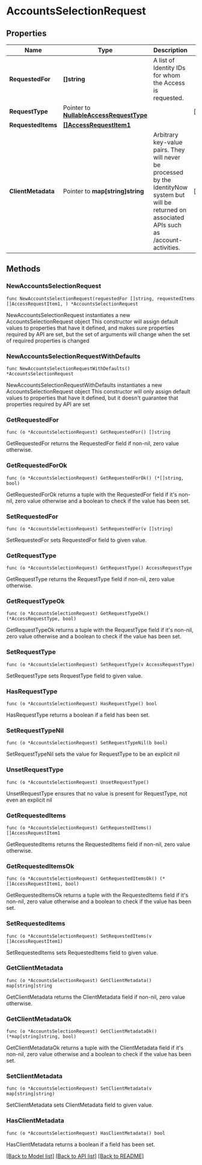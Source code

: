 # AccountsSelectionRequest

## Properties

Name | Type | Description | Notes
------------ | ------------- | ------------- | -------------
**RequestedFor** | **[]string** | A list of Identity IDs for whom the Access is requested. | 
**RequestType** | Pointer to [**NullableAccessRequestType**](AccessRequestType.md) |  | [optional] 
**RequestedItems** | [**[]AccessRequestItem1**](AccessRequestItem1.md) |  | 
**ClientMetadata** | Pointer to **map[string]string** | Arbitrary key-value pairs. They will never be processed by the IdentityNow system but will be returned on associated APIs such as /account-activities.   | [optional] 

## Methods

### NewAccountsSelectionRequest

`func NewAccountsSelectionRequest(requestedFor []string, requestedItems []AccessRequestItem1, ) *AccountsSelectionRequest`

NewAccountsSelectionRequest instantiates a new AccountsSelectionRequest object
This constructor will assign default values to properties that have it defined,
and makes sure properties required by API are set, but the set of arguments
will change when the set of required properties is changed

### NewAccountsSelectionRequestWithDefaults

`func NewAccountsSelectionRequestWithDefaults() *AccountsSelectionRequest`

NewAccountsSelectionRequestWithDefaults instantiates a new AccountsSelectionRequest object
This constructor will only assign default values to properties that have it defined,
but it doesn't guarantee that properties required by API are set

### GetRequestedFor

`func (o *AccountsSelectionRequest) GetRequestedFor() []string`

GetRequestedFor returns the RequestedFor field if non-nil, zero value otherwise.

### GetRequestedForOk

`func (o *AccountsSelectionRequest) GetRequestedForOk() (*[]string, bool)`

GetRequestedForOk returns a tuple with the RequestedFor field if it's non-nil, zero value otherwise
and a boolean to check if the value has been set.

### SetRequestedFor

`func (o *AccountsSelectionRequest) SetRequestedFor(v []string)`

SetRequestedFor sets RequestedFor field to given value.


### GetRequestType

`func (o *AccountsSelectionRequest) GetRequestType() AccessRequestType`

GetRequestType returns the RequestType field if non-nil, zero value otherwise.

### GetRequestTypeOk

`func (o *AccountsSelectionRequest) GetRequestTypeOk() (*AccessRequestType, bool)`

GetRequestTypeOk returns a tuple with the RequestType field if it's non-nil, zero value otherwise
and a boolean to check if the value has been set.

### SetRequestType

`func (o *AccountsSelectionRequest) SetRequestType(v AccessRequestType)`

SetRequestType sets RequestType field to given value.

### HasRequestType

`func (o *AccountsSelectionRequest) HasRequestType() bool`

HasRequestType returns a boolean if a field has been set.

### SetRequestTypeNil

`func (o *AccountsSelectionRequest) SetRequestTypeNil(b bool)`

 SetRequestTypeNil sets the value for RequestType to be an explicit nil

### UnsetRequestType
`func (o *AccountsSelectionRequest) UnsetRequestType()`

UnsetRequestType ensures that no value is present for RequestType, not even an explicit nil
### GetRequestedItems

`func (o *AccountsSelectionRequest) GetRequestedItems() []AccessRequestItem1`

GetRequestedItems returns the RequestedItems field if non-nil, zero value otherwise.

### GetRequestedItemsOk

`func (o *AccountsSelectionRequest) GetRequestedItemsOk() (*[]AccessRequestItem1, bool)`

GetRequestedItemsOk returns a tuple with the RequestedItems field if it's non-nil, zero value otherwise
and a boolean to check if the value has been set.

### SetRequestedItems

`func (o *AccountsSelectionRequest) SetRequestedItems(v []AccessRequestItem1)`

SetRequestedItems sets RequestedItems field to given value.


### GetClientMetadata

`func (o *AccountsSelectionRequest) GetClientMetadata() map[string]string`

GetClientMetadata returns the ClientMetadata field if non-nil, zero value otherwise.

### GetClientMetadataOk

`func (o *AccountsSelectionRequest) GetClientMetadataOk() (*map[string]string, bool)`

GetClientMetadataOk returns a tuple with the ClientMetadata field if it's non-nil, zero value otherwise
and a boolean to check if the value has been set.

### SetClientMetadata

`func (o *AccountsSelectionRequest) SetClientMetadata(v map[string]string)`

SetClientMetadata sets ClientMetadata field to given value.

### HasClientMetadata

`func (o *AccountsSelectionRequest) HasClientMetadata() bool`

HasClientMetadata returns a boolean if a field has been set.


[[Back to Model list]](../README.md#documentation-for-models) [[Back to API list]](../README.md#documentation-for-api-endpoints) [[Back to README]](../README.md)


